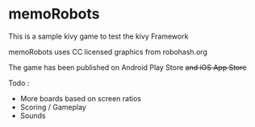memoRobots
==========

This is a sample kivy game to test the kivy Framework

memoRobots uses CC licensed graphics from robohash.org

The game has been published on Android Play Store ~~and iOS App Store~~

Todo :

 - More boards based on screen ratios
 - Scoring / Gameplay
 - Sounds